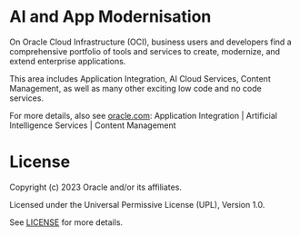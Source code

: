 # AI and App Modernisation

On Oracle Cloud Infrastructure (OCI), business users and developers find a comprehensive portfolio of tools and services to create, modernize, and extend enterprise applications.

This area includes Application Integration, AI Cloud Services, Content Management, as well as many other exciting low code and no code services.

For more details, also see [oracle.com](https://www.oracle.com/): Application Integration | Artificial Intelligence Services | Content Management

# License

Copyright (c) 2023 Oracle and/or its affiliates.

Licensed under the Universal Permissive License (UPL), Version 1.0.

See [LICENSE](https://github.com/oracle-devrel/technology-engineering/blob/main/LICENSE) for more details.
